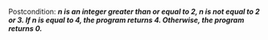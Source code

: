 Postcondition: ***n is an integer greater than or equal to 2, n is not equal to 2 or 3. If n is equal to 4, the program returns 4. Otherwise, the program returns 0.***